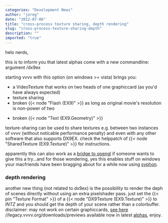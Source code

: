 ```yaml
---
categories: "Development News"
author: "joreg"
date: "2012-07-06"
title: "cross-process texture sharing, depth rendering"
slug: "cross-process-texture-sharing-depth"
description: ""
imported: "true"
---
```



helo nerds,

this is to inform you that latest alphas come with a new commandline: argument
 /dx9ex

starting vvvv with this option (on windows >= vista) brings you:
* a VideoTexture that works on two heads of one graphiccard (as you'd have always expected)
* texture sharing
* broken {{< node "Flash (EX9)" >}} as long as original movie's resolution is non-power of two
- broken {{< node "Text (EX9.Geometry)" >}}

texture-sharing can be used to share textures e.g. between two instances of vvvv (without noticable performance penalty) and even with any other software that also supports DX9EX. check the helppatch of {{< node "SharedTexture (EX9.Texture)" >}} for instructions. 

apparently this can also work as a [bridge to opengl](http://developer.download.nvidia.com/opengl/specs/WGL_NV_DX_interop.txt) if someone wants to give this a try...and for those wondering, yes this enables stuff on windows your macfriends have been bragging about for a while now using [syphon](http://syphon.v002.info/).

### depth rendering

another new thing (not related to dx9ex) is the possibility to render the deph of scenes directly without using an extra pixelshader pass. just set the {{< pin "Texture Format" >}} of a {{< node "DX9Texture (EX9.Texture)" >}} to *INTZ* and you should get the depth of your scene rather than a colorbuffer. disclaimer: may not work on certain graphiccards, [see here](http://aras-p.info/texts/D3D9GPUHacks.html)
//legacy.vvvv.org/downloads/previews
available now in latest [alphas](https://legacy.vvvv.org/downloads/previews), enjoy.